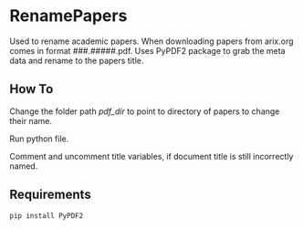 # RenamePapers
Used to rename academic papers. When downloading papers from arix.org comes in format ###.#####.pdf. Uses PyPDF2 package to grab the meta data and rename to the papers title. 

## How To

Change the folder path *pdf_dir* to point to directory of papers to change their name. 

Run python file. 

Comment and uncomment title variables, if document title is still incorrectly named. 

## Requirements
~~~
pip install PyPDF2
~~~
